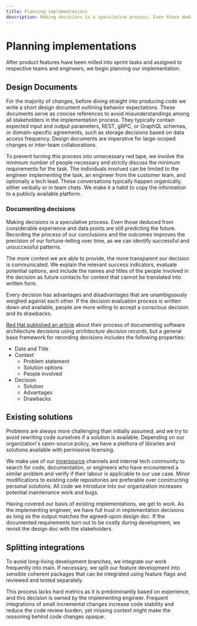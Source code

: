 ```yaml
---
title: Planning implementations
description: Making decisions is a speculative process. Even those deduced from considerable experience and data points are still predicting the future. If the decisions are documented, people are more willing to accept a conscious decision and its drawbacks.
---
```


# Planning implementations

After product features have been milled into sprint tasks and assigned to respective teams and engineers, we begin planning our implementation.

## Design Documents

For the majority of changes, before diving straight into producing code we write a short design document outlining behavior expectations. These documents serve as concise references to avoid misunderstandings among all stakeholders in the implementation process. They typically contain expected input and output parameters, REST, gRPC, or GraphQL schemas, or domain-specific agreements, such as storage decisions based on data access frequency. Design documents are imperative for large-scoped changes or inter-team collaborations.

To prevent turning this process into unnecessary red tape, we involve the minimum number of people necessary and strictly discuss the minimum requirements for the task. The individuals involved can be limited to the engineer implementing the task, an engineer from the customer team, and optionally a tech lead. These conversations typically happen organically, either verbally or in team chats. We make it a habit to copy the information to a publicly available platform.

### Documenting decisions

Making decisions is a speculative process. Even those deduced from considerable experience and data points are still predicting the future. Recording the process of our conclusions and the outcomes improves the precision of our fortune-telling over time, as we can identify successful and unsuccessful patterns.

The more context we are able to provide, the more transparent our decision is communicated. We explain the relevant success indicators, evaluate potential options, and include the names and titles of the people involved in the decision as future contacts for context that cannot be translated into written form.

Every decision has advantages and disadvantages that are unambiguously weighed against each other. If the decision evaluation process is written down and available, people are more willing to accept a conscious decision and its drawbacks.

[Red Hat published an article](https://www.redhat.com/architect/architecture-decision-records) about their process of documenting software architecture decisions using *architecture decision records*, but a general base framework for recording decisions includes the following properties:

- Date and Title
- Context
    - Problem statement
    - Solution options
    - People involved
- Decision
    - Solution
    - Advantages
    - Drawbacks

## Existing solutions

Problems are always more challenging than initially assumed, and we try to avoid rewriting code ourselves if a solution is available. Depending on our organization's open-source policy, we have a plethora of libraries and solutions available with permissive licensing.

We make use of our [innersource](../anatomy-of-a-software-company/innersourcing.md) channels and internal tech community to search for code, documentation, or engineers who have encountered a similar problem and verify if their labour is applicable to our use case. Minor modifications to existing code repositories are preferable over constructing personal solutions. All code we introduce into our organization increases potential maintenance work and bugs.

Having covered our basis of existing implementations, we get to work. As the implementing engineer, we have full trust in implementation decisions as long as the output matches the agreed-upon design doc. If the documented requirements turn out to be costly during development, we revisit the design doc with the stakeholders.

## Splitting integrations

To avoid long-living development branches, we integrate our work frequently into main. If necessary, we split our feature development into sensible coherent packages that can be integrated using feature flags and reviewed and tested separately.

This process lacks hard metrics as it is predominantly based on experience, and this decision is owned by the implementing engineer. Frequent integrations of small incremental changes increase code stability and reduce the code review burden, yet missing context might make the reasoning behind code changes opaque.
